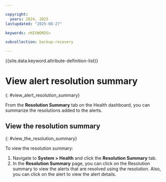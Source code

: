 ```yaml
---

copyright:
  years: 2024, 2025
lastupdated: "2025-08-27"

keywords: <KEYWORDS>

subcollection: backup-recovery

---
```


{{site.data.keyword.attribute-definition-list}}

# View alert resolution summary
{: #view_alert_resolution_summary}


From the **Resolution Summary** tab on the Health dashboard, you can summarize the resolutions added to the alerts.

## View the resolution summary
{: #view_the_resolution_summary}

To view the resolution summary:

1. Navigate to **System > Health** and click the **Resolution Summary** tab.
2. In the **Resolution Summary** page, you can click on the Resolution summary to view the alerts that are resolved using the resolution. Also, you can click on the alert to view the alert details.

